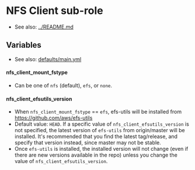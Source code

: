 # NFS Client sub-role

* See also: [../README.md](../README.md)

## Variables

* See also: [defaults/main.yml](defaults/main.yml)

#### nfs_client_mount_fstype
* Can be one of `nfs` (default), `efs`, or `none`.

#### nfs_client_efsutils_version
* When `nfs_client_mount_fstype` == `efs`, efs-utils will be installed from https://github.com/aws/efs-utils
* Default value: `HEAD`. If a specific value of `nfs_client_efsutils_version` is not specified, the latest version of `efs-utils` from origin/master will be installed. It's recommended that you find the latest tag/release, and specify that version instead, since master may not be stable.
* Once `efs-utils` is installed, the installed version will not change (even if there are new versions available in the repo) unless you change the value of `nfs_client_efsutils_version`.
